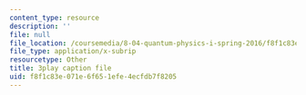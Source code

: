 ```yaml
---
content_type: resource
description: ''
file: null
file_location: /coursemedia/8-04-quantum-physics-i-spring-2016/f8f1c83e071e6f651efe4ecfdb7f8205_vcuY46RwoV0.srt
file_type: application/x-subrip
resourcetype: Other
title: 3play caption file
uid: f8f1c83e-071e-6f65-1efe-4ecfdb7f8205
---
```

